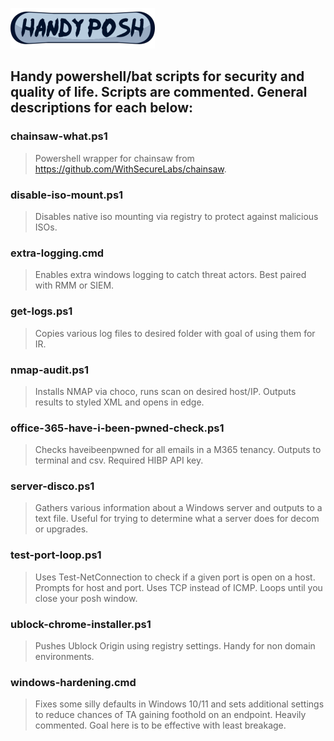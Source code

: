 ![logo](https://github.com/biffalo/handy-posh/raw/main/handy-logo.png)


## Handy powershell/bat scripts for security and quality of life. Scripts are commented. General descriptions for each below:

### **chainsaw-what.ps1**

>  Powershell wrapper for chainsaw from https://github.com/WithSecureLabs/chainsaw.  





### **disable-iso-mount.ps1**

>  Disables native iso mounting via registry to protect against malicious ISOs.  




###  **extra-logging.cmd**

>  Enables extra windows logging to catch threat actors. Best paired with RMM or SIEM.  




### **get-logs.ps1**

>  Copies various log files to desired folder with goal of using them for IR.  
  
  
  
### **nmap-audit.ps1**
  
>   Installs NMAP via choco, runs scan on desired host/IP. Outputs results to styled XML and opens in edge.




### **office-365-have-i-been-pwned-check.ps1**

>  Checks haveibeenpwned for all emails in a M365 tenancy. Outputs to terminal and csv. Required HIBP API key.  




### **server-disco.ps1**

>  Gathers various information about a Windows server and outputs to a text file. Useful for trying to determine what a server does for decom or upgrades.  





### **test-port-loop.ps1**

>  Uses Test-NetConnection to check if a given port is open on a host. Prompts for host and port. Uses TCP instead of ICMP. Loops until you close your posh window.  





### **ublock-chrome-installer.ps1**

>  Pushes Ublock Origin using registry settings. Handy for non domain environments.  




### **windows-hardening.cmd**

>  Fixes some silly defaults in Windows 10/11 and sets additional settings to reduce chances of TA gaining foothold on an endpoint. Heavily commented. Goal here is to be effective with least breakage.


